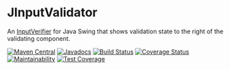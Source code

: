 JInputValidator
===============

An [InputVerifier](https://docs.oracle.com/javase/8/docs/api/index.html?javax/swing/InputVerifier.html) for Java Swing that shows validation state to the right of the validating component.

[![Maven Central](https://maven-badges.herokuapp.com/maven-central/com.alexandriasoftware.swing/jinputvalidator/badge.svg)](https://maven-badges.herokuapp.com/maven-central/com.alexandriasoftware.swing/jinputvalidator)
[![Javadocs](https://www.javadoc.io/badge/com.alexandriasoftware.swing/jinputvalidator.svg)](https://www.javadoc.io/doc/com.alexandriasoftware.swing/jinputvalidator)
[![Build Status](https://travis-ci.com/rhwood/jinputvalidator.svg?token=cqDHpGf1kVSnERY1P7z7&branch=master)](https://travis-ci.com/rhwood/jinputvalidator)
[![Coverage Status](https://coveralls.io/repos/github/rhwood/jinputvalidator/badge.svg?branch=master)](https://coveralls.io/github/rhwood/jinputvalidator?branch=master)
[![Maintainability](https://api.codeclimate.com/v1/badges/a9870d03476e5f70c721/maintainability)](https://codeclimate.com/github/rhwood/jinputvalidator/maintainability)
[![Test Coverage](https://api.codeclimate.com/v1/badges/a9870d03476e5f70c721/test_coverage)](https://codeclimate.com/github/rhwood/jinputvalidator/test_coverage)
